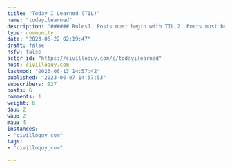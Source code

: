 ```yaml
---
title: "Today I Learned (TIL)" 
name: "todayilearned"
description: "###### Rules1. Posts must begin with TIL.2. Posts must be about a specific fact. No TIL about [ducks]."
type: community
date: "2023-06-22 02:19:47"
draft: false
nsfw: false
actor_id: "https://civilloquy.com/c/todayilearned"
host: civilloquy.com
lastmod: "2023-06-13 14:57:42"
published: "2023-06-07 14:57:53"
subscribers: 127
posts: 6
comments: 1
weight: 6
dau: 2
wau: 2
mau: 4
instances:
- "civilloquy_com"
tags: 
- "civilloquy_com"

---
```

